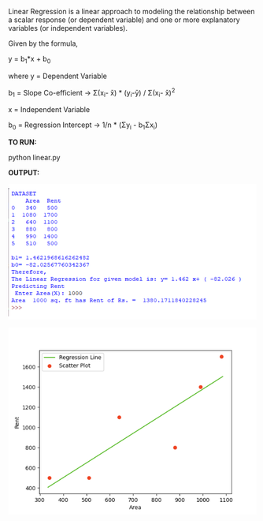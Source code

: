 Linear Regression is a linear approach to modeling the relationship between a scalar response (or dependent variable) and one or more explanatory variables (or independent variables).

Given by the formula, 

y = b<sub>1</sub>*x + b<sub>0</sub>

where 
y = Dependent Variable

b<sub>1</sub> = Slope Co-efficient ->  Σ(x<sub>i</sub>- x̄) * (y<sub>i</sub>-ȳ) /  Σ(x<sub>i</sub>- x̄)<sup>2</sup>

x = Independent Variable

b<sub>0</sub> = Regression Intercept -> 1/n * (Σy<sub>i</sub> - b<sub>1</sub>Σx<sub>i</sub>)

<b>TO RUN:</b> 

python linear.py

<b>OUTPUT:</b>

![](images/linear_reg.PNG)


![](images/linear_plot.png)
